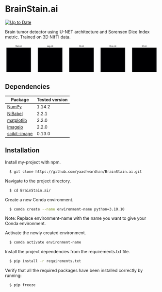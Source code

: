 # BrainStain.ai


[![Up to Date](https://github.com/yaashwardhan/BrainStain.ai/workflows/Up%20to%20Date/badge.svg)](https://github.com/yaashwardhan/BrainStain.ai/actions?query=workflow%3A%22Up+to+Date%22)


Brain tumor detector using U-NET architecture and Sorensen Dice Index metric. Trained on 3D NIfTI data. 

<img src="header.gif">

## Dependencies

| Package                                   | Tested version |
|-------------------------------------------|----------------|
| [NumPy](http://www.numpy.org/)            | 1.14.2         |
| [NiBabel](http://nipy.org/nibabel/)       | 2.2.1          |
| [matplotlib](http://matplotlib.org/)      | 2.2.0          |
| [imageio](https://imageio.github.io/)     | 2.2.0          |
| [scikit-image](https://scikit-image.org/) | 0.13.0         |

## Installation

Install my-project with npm.

```bash
  $ git clone https://github.com/yaashwardhan/BrainStain.ai.git
```
Navigate to the project directory.
```bash
  $ cd BrainStain.ai/
```
Create a new Conda environment.
```bash
  $ conda create --name environment-name python=3.10.10
```
Note: Replace environment-name with the name you want to give your Conda environment.

Activate the newly created environment.
```bash
  $ conda activate environment-name
```
Install the project dependencies from the requirements.txt file.
```bash
  $ pip install -r requirements.txt
```
Verify that all the required packages have been installed correctly by running:
```bash
  $ pip freeze
```

